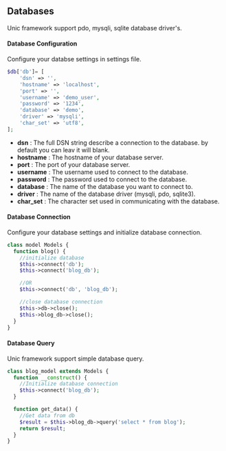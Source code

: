 ## Databases

  Unic framework support pdo, mysqli, sqlite database driver's.

#### Database Configuration

  Configure your databse settings in settings file.

```php
$db['db']= [
    'dsn' => '',
    'hostname' => 'localhost',
    'port' => '',
    'username' => 'demo_user',
    'password' => '1234',
    'database' => 'demo',
    'driver' => 'mysqli',
    'char_set' => 'utf8',
];
```

  - **dsn** : The full DSN string describe a connection to the database. by default you can leav it will blank.
  - **hostname** : The hostname of your database server.
  - **port** : The port of your database server.
  - **username** : The username used to connect to the database.
  - **password** : The password used to connect to the database.
  - **database** : The name of the database you want to connect to.
  - **driver** : The name of the database driver (mysqli, pdo, sqlite3).
  - **char_set** : The character set used in communicating with the database.


#### Database Connection

  Configure your database settings and initialize database connection.

```php
class model Models {
  function blog() {
    //initialize database
    $this->connect('db');
    $this->connect('blog_db');

    //OR
    $this->connect('db', 'blog_db');

    //close database connection
    $this->db->close();
    $this->blog_db->close();
  }
}
```


#### Database Query

  Unic framework support simple database query.

```php
class blog_model extends Models {
  function __construct() {
    //Initialize database connection
    $this->connect('blog_db');
  }

  function get_data() {
    //Get data from db
    $result = $this->blog_db->query('select * from blog');
    return $result;
  }
}
```
